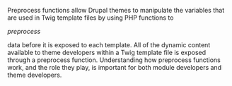 Preprocess functions allow Drupal themes to manipulate the variables that are used in Twig template files by using PHP functions to

_preprocess_

data before it is exposed to each template. All of the dynamic content available to theme developers within a Twig template file is exposed through a preprocess function. Understanding how preprocess functions work, and the role they play, is important for both module developers and theme developers.

